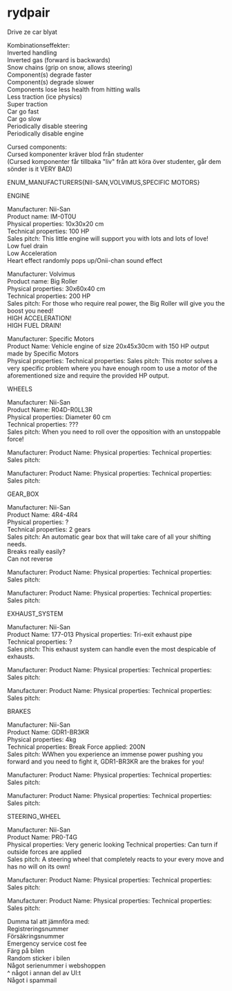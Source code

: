 # rydpair
Drive ze car blyat

Kombinationseffekter:  
Inverted handling  
Inverted gas (forward is backwards)  
Snow chains (grip on snow, allows steering)  
Component(s) degrade faster  
Component(s) degrade slower  
Components lose less health from hitting walls  
Less traction  (ice physics)  
Super traction  
Car go fast  
Car go slow  
Periodically disable steering  
Periodically disable engine  


Cursed components:  
Cursed komponenter kräver blod från studenter  
(Cursed komponenter får tillbaka "liv" från att köra över studenter, går dem sönder is it VERY BAD)

ENUM_MANUFACTURERS{NII-SAN,VOLVIMUS,SPECIFIC MOTORS}

ENGINE  

Manufacturer: Nii-San  
Product name: IM-0T0U  
Physical properties: 10x30x20 cm  
Technical properties: 100 HP  
Sales pitch: This little engine will support you with lots and lots of love!  
Low fuel drain  
Low Acceleration  
Heart effect randomly pops up/Onii-chan sound effect  

Manufacturer: Volvimus  
Product name: Big Roller  
Physical properties: 30x60x40 cm  
Technical properties: 200 HP  
Sales pitch: For those who require real power, the Big Roller will give you the boost you need!  
HIGH ACCELERATION!  
HIGH FUEL DRAIN!  

Manufacturer: Specific Motors  
Product Name: Vehicle engine of size 20x45x30cm with 150 HP output made by Specific Motors  
Physical properties:
Technical properties:
Sales pitch: This motor solves a very specific problem where you have enough room to use a motor of the aforementioned size and require the provided HP output.

WHEELS  

Manufacturer: Nii-San  
Product Name: R04D-R0LL3R  
Physical properties: Diameter 60 cm  
Technical properties: ???  
Sales pitch: When you need to roll over the opposition with an unstoppable force!

Manufacturer:
Product Name:
Physical properties:
Technical properties:
Sales pitch:

Manufacturer:
Product Name:
Physical properties:
Technical properties:
Sales pitch:

GEAR_BOX

Manufacturer: Nii-San  
Product Name: 4R4-4R4  
Physical properties: ?  
Technical properties: 2 gears  
Sales pitch: An automatic gear box that will take care of all your shifting needs.  
Breaks really easily?  
Can not reverse  

Manufacturer:
Product Name:
Physical properties:
Technical properties:
Sales pitch:

Manufacturer:
Product Name:
Physical properties:
Technical properties:
Sales pitch:

EXHAUST_SYSTEM  

Manufacturer: Nii-San  
Product Name: 177-013 
Physical properties: Tri-exit exhaust pipe  
Technical properties: ?  
Sales pitch: This exhaust system can handle even the most despicable of exhausts.

Manufacturer:
Product Name:
Physical properties:
Technical properties:
Sales pitch:

Manufacturer:
Product Name:
Physical properties:
Technical properties:
Sales pitch:

BRAKES  

Manufacturer: Nii-San  
Product Name: GDR1-BR3KR  
Physical properties: 4kg  
Technical properties: Break Force applied: 200N  
Sales pitch: WWhen you experience an immense power pushing you forward and you need to fight it, GDR1-BR3KR are the brakes for you!

Manufacturer:
Product Name:
Physical properties:
Technical properties:
Sales pitch:

Manufacturer:
Product Name:
Physical properties:
Technical properties:
Sales pitch:

STEERING_WHEEL  

Manufacturer: Nii-San  
Product Name: PR0-T4G  
Physical properties: Very generic looking
Technical properties: Can turn if outside forces are applied  
Sales pitch: A steering wheel that completely reacts to your every move and has no will on its own!  

Manufacturer:
Product Name:
Physical properties:
Technical properties:
Sales pitch:

Manufacturer:
Product Name:
Physical properties:
Technical properties:
Sales pitch:

Dumma tal att jämnföra med:  
Registreringsnummer  
Försäkringsnummer  
Emergency service cost fee  
Färg på bilen  
Random sticker i bilen  
Något serienummer i webshoppen  
^ något i annan del av UI:t  
Något i spammail  

